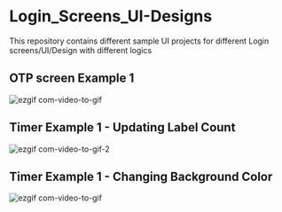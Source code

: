 # Login_Screens_UI-Designs
This repository contains different sample UI projects for different Login screens/UI/Design with different logics

## OTP screen Example 1

![ezgif com-video-to-gif](https://user-images.githubusercontent.com/60605347/78451297-5f11c100-76a2-11ea-87ca-e9df84cb3e81.gif)


## Timer Example 1 - Updating Label Count

![ezgif com-video-to-gif-2](https://user-images.githubusercontent.com/27955299/77991314-250e8b00-7341-11ea-8a88-cabb0b8d389e.gif)

## Timer Example 1 - Changing Background Color 

![ezgif com-video-to-gif](https://user-images.githubusercontent.com/27955299/77991375-538c6600-7341-11ea-96db-de30d23b3268.gif)
